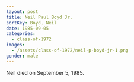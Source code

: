 ```yaml
---
layout: post
title: Neil Paul Boyd Jr.
sortKey: Boyd, Neil
date: 1985-09-05
categories:
  - class-of-1972
images:
  - /assets/class-of-1972/neil-p-boyd-jr-1.png
gender: male
---
```

Neil died on September 5, 1985.
